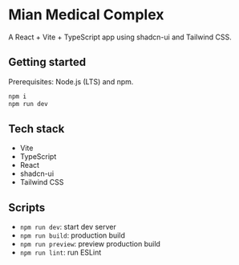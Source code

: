 # Mian Medical Complex

A React + Vite + TypeScript app using shadcn-ui and Tailwind CSS.

## Getting started

Prerequisites: Node.js (LTS) and npm.

```sh
npm i
npm run dev
```

## Tech stack

- Vite
- TypeScript
- React
- shadcn-ui
- Tailwind CSS

## Scripts

- `npm run dev`: start dev server
- `npm run build`: production build
- `npm run preview`: preview production build
- `npm run lint`: run ESLint
